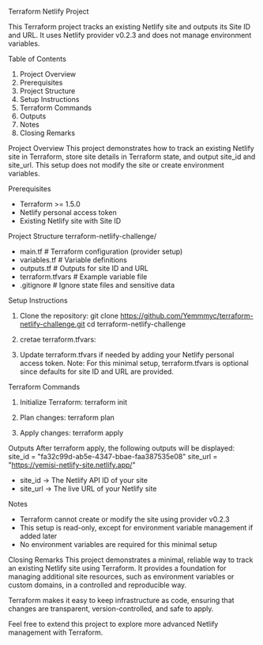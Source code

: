 Terraform Netlify Project

This Terraform project tracks an existing Netlify site and outputs its Site ID and URL. It uses Netlify provider v0.2.3 and does not manage environment variables.

Table of Contents
1. Project Overview
2. Prerequisites
3. Project Structure
4. Setup Instructions
5. Terraform Commands
6. Outputs
7. Notes
8. Closing Remarks

Project Overview
This project demonstrates how to track an existing Netlify site in Terraform, store site details in Terraform state, and output site_id and site_url. This setup does not modify the site or create environment variables.

Prerequisites
- Terraform >= 1.5.0
- Netlify personal access token
- Existing Netlify site with Site ID

Project Structure
terraform-netlify-challenge/
- main.tf                  # Terraform configuration (provider setup)
- variables.tf             # Variable definitions
- outputs.tf               # Outputs for site ID and URL
- terraform.tfvars         # Example variable file
- .gitignore               # Ignore state files and sensitive data

Setup Instructions
1. Clone the repository:
git clone https://github.com/Yemmmyc/terraform-netlify-challenge.git
cd terraform-netlify-challenge

2. cretae terraform.tfvars:

3. Update terraform.tfvars if needed by adding your Netlify personal access token. Note: For this minimal setup, terraform.tfvars is optional since defaults for site ID and URL are provided.

Terraform Commands
1. Initialize Terraform:
terraform init

2. Plan changes:
terraform plan

3. Apply changes:
terraform apply

Outputs
After terraform apply, the following outputs will be displayed:
site_id  = "fa32c99d-ab5e-4347-bbae-faa387535e08"
site_url = "https://yemisi-netlify-site.netlify.app/"

- site_id → The Netlify API ID of your site
- site_url → The live URL of your Netlify site

Notes
- Terraform cannot create or modify the site using provider v0.2.3
- This setup is read-only, except for environment variable management if added later
- No environment variables are required for this minimal setup

Closing Remarks
This project demonstrates a minimal, reliable way to track an existing Netlify site using Terraform. It provides a foundation for managing additional site resources, such as environment variables or custom domains, in a controlled and reproducible way.

Terraform makes it easy to keep infrastructure as code, ensuring that changes are transparent, version-controlled, and safe to apply.

Feel free to extend this project to explore more advanced Netlify management with Terraform.

